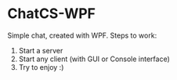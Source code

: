 # ChatCS-WPF
Simple chat, created with WPF.
Steps to work:
1) Start a server 
2) Start any client (with GUI or Console interface)
3) Try to enjoy :)

